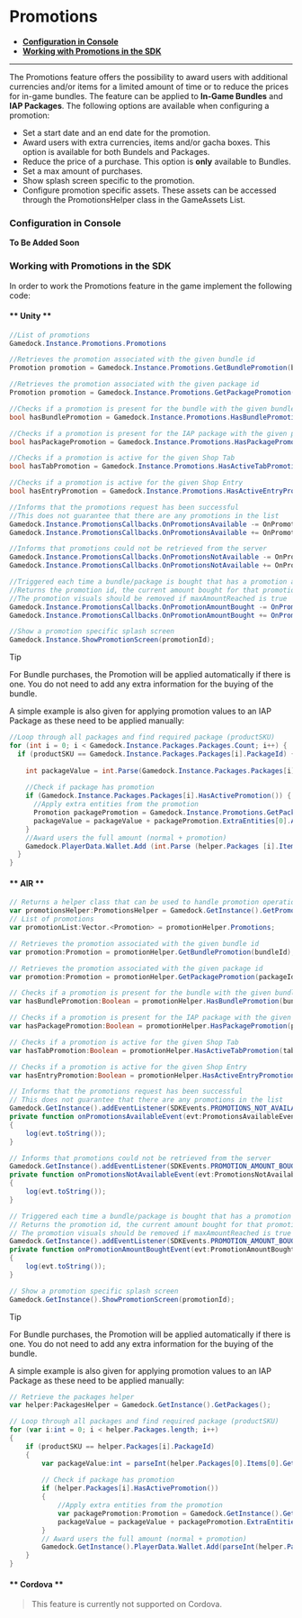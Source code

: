 # Promotions

* **[Configuration in Console](#configuration-in-console)**
* **[Working with Promotions in the SDK](#working-with-promotions-in-the-sdk)**

---
The Promotions feature offers the possibility to award users with additional currencies and/or items for a limited amount of time or to reduce the prices for in-game bundles. The feature can be applied to **In-Game Bundles** and **IAP Packages**. The following options are available when configuring a promotion:
* Set a start date and an end date for the promotion.
* Award users with extra currencies, items and/or gacha boxes. This option is available for both Bundels and Packages.
* Reduce the price of a purchase. This option is **only** available to Bundles.
* Set a max amount of purchases.
* Show splash screen specific to the promotion.
* Configure promotion specific assets. These assets can be accessed through the PromotionsHelper class in the GameAssets List.

### Configuration in Console

**To Be Added Soon**

### Working with Promotions in the SDK

In order to work the Promotions feature in the game implement the following code:

<!-- tabs:start -->

#### ** Unity **

~~~csharp
//List of promotions
Gamedock.Instance.Promotions.Promotions

//Retrieves the promotion associated with the given bundle id
Promotion promotion = Gamedock.Instance.Promotions.GetBundlePromotion(bundleId);

//Retrieves the promotion associated with the given package id
Promotion promotion = Gamedock.Instance.Promotions.GetPackagePromotion(packageId);

//Checks if a promotion is present for the bundle with the given bundle id
bool hasBundlePromotion = Gamedock.Instance.Promotions.HasBundlePromotion(bundleId);

//Checks if a promotion is present for the IAP package with the given package id
bool hasPackagePromotion = Gamedock.Instance.Promotions.HasPackagePromotion(packageId);

//Checks if a promotion is active for the given Shop Tab
bool hasTabPromotion = Gamedock.Instance.Promotions.HasActiveTabPromotion(tab);

//Checks if a promotion is active for the given Shop Entry
bool hasEntryPromotion = Gamedock.Instance.Promotions.HasActiveEntryPromotion(entry);

//Informs that the promotions request has been successful
//This does not guarantee that there are any promotions in the list
Gamedock.Instance.PromotionsCallbacks.OnPromotionsAvailable -= OnPromotionsAvailable;
Gamedock.Instance.PromotionsCallbacks.OnPromotionsAvailable += OnPromotionsAvailable;

//Informs that promotions could not be retrieved from the server
Gamedock.Instance.PromotionsCallbacks.OnPromotionsNotAvailable -= OnPromotionsNotAvailable;
Gamedock.Instance.PromotionsCallbacks.OnPromotionsNotAvailable += OnPromotionsNotAvailable;

//Triggered each time a bundle/package is bought that has a promotion attached to it
//Returns the promotion id, the current amount bought for that promotion by the user and if the max amount has been reached
//The promotion visuals should be removed if maxAmountReached is true
Gamedock.Instance.PromotionsCallbacks.OnPromotionAmountBought -= OnPromotionAmountBought (promotionId, currentAmount, maxAmountReached);
Gamedock.Instance.PromotionsCallbacks.OnPromotionAmountBought += OnPromotionAmountBought (promotionId, currentAmount, maxAmountReached);

//Show a promotion specific splash screen
Gamedock.Instance.ShowPromotionScreen(promotionId);
~~~

> [!TIP]
> For Bundle purchases, the Promotion will be applied automatically if there is one. You do not need to add any extra information for the buying of the bundle.

A simple example is also given for applying promotion values to an IAP Package as these need to be applied manually:

~~~csharp
//Loop through all packages and find required package (productSKU)
for (int i = 0; i < Gamedock.Instance.Packages.Packages.Count; i++) {
  if (productSKU == Gamedock.Instance.Packages.Packages[i].PackageId) {
  
    int packageValue = int.Parse(Gamedock.Instance.Packages.Packages[i].Items[0].Value.Replace(".0", ""));
    
    //Check if package has promotion
    if (Gamedock.Instance.Packages.Packages[i].HasActivePromotion()) {
      //Apply extra entities from the promotion
      Promotion packagePromotion = Gamedock.Instance.Promotions.GetPackagePromotion(helper.Packages[i].PackageId);
      packageValue = packageValue + packagePromotion.ExtraEntities[0].Amount;
    }
    //Award users the full amount (normal + promotion)
    Gamedock.PlayerData.Wallet.Add (int.Parse (helper.Packages [i].Items [0].Id), packageValue, PlayerDataUpdateReasons.IAP, "Shop", transactionId);
  }
}
~~~

#### ** AIR **

~~~actionscript
// Returns a helper class that can be used to handle promotion operations
var promotionsHelper:PromotionsHelper = Gamedock.GetInstance().GetPromotions();
// List of promotions
var promotionList:Vector.<Promotion> = promotionHelper.Promotions;

// Retrieves the promotion associated with the given bundle id
var promotion:Promotion = promotionHelper.GetBundlePromotion(bundleId);

// Retrieves the promotion associated with the given package id
var promotion:Promotion = promotionHelper.GetPackagePromotion(packageId);

// Checks if a promotion is present for the bundle with the given bundle id
var hasBundlePromotion:Boolean = promotionHelper.HasBundlePromotion(bundleId);

// Checks if a promotion is present for the IAP package with the given package id
var hasPackagePromotion:Boolean = promotionHelper.HasPackagePromotion(packageId);

// Checks if a promotion is active for the given Shop Tab
var hasTabPromotion:Boolean = promotionHelper.HasActiveTabPromotion(tab);

// Checks if a promotion is active for the given Shop Entry
var hasEntryPromotion:Boolean = promotionHelper.HasActiveEntryPromotion(entry);

// Informs that the promotions request has been successful
// This does not guarantee that there are any promotions in the list
Gamedock.GetInstance().addEventListener(SDKEvents.PROMOTIONS_NOT_AVAILABLE, onPromotionsNotAvailableEvent);
private function onPromotionsAvailableEvent(evt:PromotionsAvailableEvent) : void
{
	log(evt.toString());
}

// Informs that promotions could not be retrieved from the server
Gamedock.GetInstance().addEventListener(SDKEvents.PROMOTION_AMOUNT_BOUGHT, onPromotionAmountBoughtEvent);
private function onPromotionsNotAvailableEvent(evt:PromotionsNotAvailableEvent) : void
{
	log(evt.toString());
}

// Triggered each time a bundle/package is bought that has a promotion attached to it
// Returns the promotion id, the current amount bought for that promotion by the user and if the max amount has been reached
// The promotion visuals should be removed if maxAmountReached is true
Gamedock.GetInstance().addEventListener(SDKEvents.PROMOTION_AMOUNT_BOUGHT, onPromotionAmountBoughtEvent);
private function onPromotionAmountBoughtEvent(evt:PromotionAmountBoughtEvent) : void
{
	log(evt.toString());
}

// Show a promotion specific splash screen
Gamedock.GetInstance().ShowPromotionScreen(promotionId);
~~~

> [!TIP]
> For Bundle purchases, the Promotion will be applied automatically if there is one. You do not need to add any extra information for the buying of the bundle.

A simple example is also given for applying promotion values to an IAP Package as these need to be applied manually:

~~~actionscript
// Retrieve the packages helper
var helper:PackagesHelper = Gamedock.GetInstance().GetPackages();

// Loop through all packages and find required package (productSKU)
for (var i:int = 0; i < helper.Packages.length; i++)
{
	if (productSKU == helper.Packages[i].PackageId)
	{
		var packageValue:int = parseInt(helper.Packages[0].Items[0].GetValue().replace(".0", ""));
		
		// Check if package has promotion
		if (helper.Packages[i].HasActivePromotion())
		{
			//Apply extra entities from the promotion
			var packagePromotion:Promotion = Gamedock.GetInstance().GetPromotions().GetPackagePromotion(helper.Packages[i].PackageId);
			packageValue = packageValue + packagePromotion.ExtraEntities[0].Amount;
		}
		// Award users the full amount (normal + promotion)
		Gamedock.GetInstance().PlayerData.Wallet.Add(parseInt(helper.Packages[i].Items[0].Id), packageValue, "IAP", "Shop", transactionId);
	}
}
~~~

#### ** Cordova **

> This feature is currently not supported on Cordova.

<!-- tabs:end -->